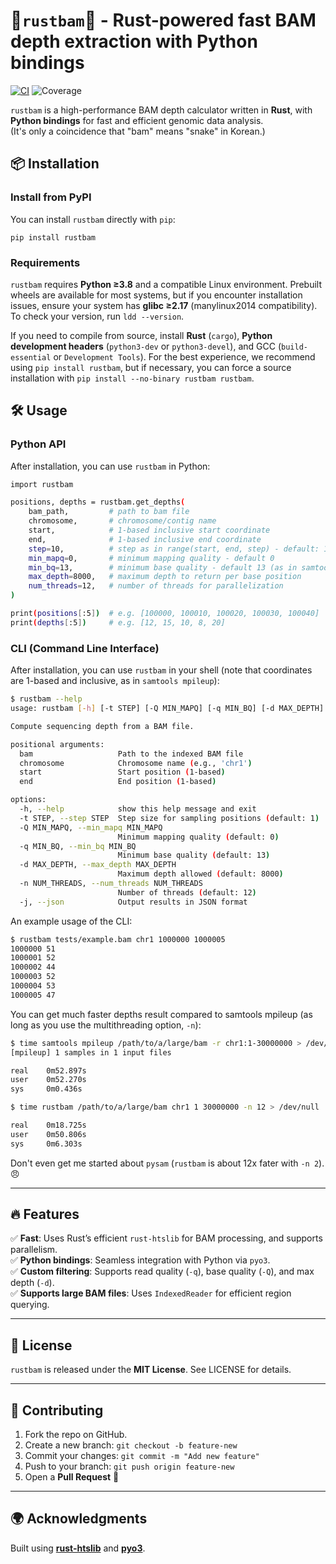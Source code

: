 # 🦀`rustbam`🐍 - Rust-powered fast BAM depth extraction with Python bindings

[![CI](https://github.com/shahcompbio/rustbam/actions/workflows/integration.yaml/badge.svg)](https://github.com/shahcompbio/rustbam/actions/workflows/integration.yaml)
![Coverage](https://github.com/shahcompbio/rustbam/raw/main/coverage-badge.svg)

`rustbam` is a high-performance BAM depth calculator written in **Rust**, with **Python bindings** for fast and efficient genomic data analysis.  
(It's only a coincidence that "bam" means "snake" in Korean.)

## 📦 Installation  

### **Install from PyPI** 

You can install `rustbam` directly with `pip`:

```
pip install rustbam
```

### **Requirements**

`rustbam` requires **Python ≥3.8** and a compatible Linux environment. Prebuilt wheels are available for most systems, but if you encounter installation issues, ensure your system has **glibc ≥2.17** (manylinux2014 compatibility). To check your version, run `ldd --version`. 

If you need to compile from source, install **Rust** (`cargo`), **Python development headers** (`python3-dev` or `python3-devel`), and GCC (`build-essential` or `Development Tools`). For the best experience, we recommend using `pip install rustbam`, but if necessary, you can force a source installation with `pip install --no-binary rustbam rustbam`.

## 🛠️ Usage

### **Python API**

After installation, you can use `rustbam` in Python:

```bash
import rustbam

positions, depths = rustbam.get_depths(
    bam_path,         # path to bam file
    chromosome,       # chromosome/contig name
    start,            # 1-based inclusive start coordinate
    end,              # 1-based inclusive end coordinate
    step=10,          # step as in range(start, end, step) - default: 1
    min_mapq=0,       # minimum mapping quality - default 0
    min_bq=13,        # minimum base quality - default 13 (as in samtools mpileup)
    max_depth=8000,   # maximum depth to return per base position
    num_threads=12,   # number of threads for parallelization
)

print(positions[:5])  # e.g. [100000, 100010, 100020, 100030, 100040]
print(depths[:5])     # e.g. [12, 15, 10, 8, 20]
```


### **CLI (Command Line Interface)**

After installation, you can use `rustbam` in your shell (note that coordinates are 1-based and inclusive, as in `samtools mpileup`):

```bash
$ rustbam --help
usage: rustbam [-h] [-t STEP] [-Q MIN_MAPQ] [-q MIN_BQ] [-d MAX_DEPTH] [-n NUM_THREADS] [-j] bam chromosome start end

Compute sequencing depth from a BAM file.

positional arguments:
  bam                   Path to the indexed BAM file
  chromosome            Chromosome name (e.g., 'chr1')
  start                 Start position (1-based)
  end                   End position (1-based)

options:
  -h, --help            show this help message and exit
  -t STEP, --step STEP  Step size for sampling positions (default: 1)
  -Q MIN_MAPQ, --min_mapq MIN_MAPQ
                        Minimum mapping quality (default: 0)
  -q MIN_BQ, --min_bq MIN_BQ
                        Minimum base quality (default: 13)
  -d MAX_DEPTH, --max_depth MAX_DEPTH
                        Maximum depth allowed (default: 8000)
  -n NUM_THREADS, --num_threads NUM_THREADS
                        Number of threads (default: 12)
  -j, --json            Output results in JSON format
```

An example usage of the CLI:

```bash
$ rustbam tests/example.bam chr1 1000000 1000005
1000000 51
1000001 52
1000002 44
1000003 52
1000004 53
1000005 47
```

You can get much faster depths result compared to samtools mpileup (as long as you use the multithreading option, `-n`):

```bash
$ time samtools mpileup /path/to/a/large/bam -r chr1:1-30000000 > /dev/null
[mpileup] 1 samples in 1 input files

real    0m52.897s
user    0m52.270s
sys     0m0.436s

$ time rustbam /path/to/a/large/bam chr1 1 30000000 -n 12 > /dev/null

real    0m18.725s
user    0m50.806s
sys     0m6.303s
```

Don't even get me started about `pysam` (`rustbam` is about 12x fater with `-n 2`). 😠

---

## 🔥 Features

✅ **Fast**: Uses Rust’s efficient `rust-htslib` for BAM processing, and supports parallelism.  
✅ **Python bindings**: Seamless integration with Python via `pyo3`.  
✅ **Custom filtering**: Supports read quality (`-q`), base quality (`-Q`), and max depth (`-d`).  
✅ **Supports large BAM files**: Uses `IndexedReader` for efficient region querying.

---

## 📜 License

`rustbam` is released under the **MIT License**. See LICENSE for details.

---

## 🤝 Contributing

1. Fork the repo on GitHub.
2. Create a new branch: `git checkout -b feature-new`
3. Commit your changes: `git commit -m "Add new feature"`
4. Push to your branch: `git push origin feature-new`
5. Open a **Pull Request** 🎉

---

## 🌍 Acknowledgments

Built using **[rust-htslib](https://github.com/rust-bio/rust-htslib)** and **[pyo3](https://github.com/PyO3/pyo3)**.


